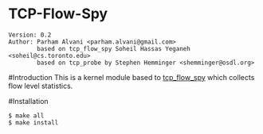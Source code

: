 TCP-Flow-Spy
============
    Version: 0.2
    Author: Parham Alvani <parham.alvani@gmail.com>
            based on tcp_flow_spy Soheil Hassas Yeganeh <soheil@cs.toronto.edu>
            based on tcp_probe by Stephen Hemminger <shemminger@osdl.org>

#Introduction
This is a kernel module based to [tcp_flow_spy](https://github.com/soheilhy/tcp_flow_spy)
which collects flow level statistics.

#Installation
```
$ make all
$ make install
```
